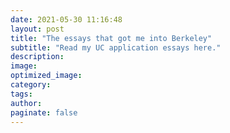 ```yaml
---
date: 2021-05-30 11:16:48
layout: post
title: "The essays that got me into Berkeley"
subtitle: "Read my UC application essays here." 
description:
image:
optimized_image:
category:
tags:
author:
paginate: false
---
```

